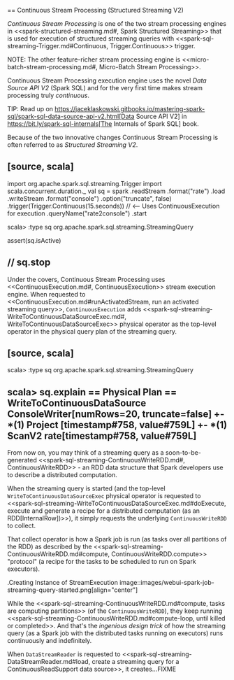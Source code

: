 == Continuous Stream Processing (Structured Streaming V2)

*Continuous Stream Processing* is one of the two stream processing engines in <<spark-structured-streaming.md#, Spark Structured Streaming>> that is used for execution of structured streaming queries with <<spark-sql-streaming-Trigger.md#Continuous, Trigger.Continuous>> trigger.

NOTE: The other feature-richer stream processing engine is <<micro-batch-stream-processing.md#, Micro-Batch Stream Processing>>.

Continuous Stream Processing execution engine uses the novel *Data Source API V2* (Spark SQL) and for the very first time makes stream processing truly *continuous*.

TIP: Read up on https://jaceklaskowski.gitbooks.io/mastering-spark-sql/spark-sql-data-source-api-v2.html[Data Source API V2] in https://bit.ly/spark-sql-internals[The Internals of Spark SQL] book.

Because of the two innovative changes Continuous Stream Processing is often referred to as *Structured Streaming V2*.

[source, scala]
----
import org.apache.spark.sql.streaming.Trigger
import scala.concurrent.duration._
val sq = spark
  .readStream
  .format("rate")
  .load
  .writeStream
  .format("console")
  .option("truncate", false)
  .trigger(Trigger.Continuous(15.seconds)) // <-- Uses ContinuousExecution for execution
  .queryName("rate2console")
  .start

scala> :type sq
org.apache.spark.sql.streaming.StreamingQuery

assert(sq.isActive)

// sq.stop
----

Under the covers, Continuous Stream Processing uses <<ContinuousExecution.md#, ContinuousExecution>> stream execution engine. When requested to <<ContinuousExecution.md#runActivatedStream, run an activated streaming query>>, `ContinuousExecution` adds <<spark-sql-streaming-WriteToContinuousDataSourceExec.md#, WriteToContinuousDataSourceExec>> physical operator as the top-level operator in the physical query plan of the streaming query.

[source, scala]
----
scala> :type sq
org.apache.spark.sql.streaming.StreamingQuery

scala> sq.explain
== Physical Plan ==
WriteToContinuousDataSource ConsoleWriter[numRows=20, truncate=false]
+- *(1) Project [timestamp#758, value#759L]
   +- *(1) ScanV2 rate[timestamp#758, value#759L]
----

From now on, you may think of a streaming query as a soon-to-be-generated <<spark-sql-streaming-ContinuousWriteRDD.md#, ContinuousWriteRDD>> - an RDD data structure that Spark developers use to describe a distributed computation.

When the streaming query is started (and the top-level `WriteToContinuousDataSourceExec` physical operator is requested to <<spark-sql-streaming-WriteToContinuousDataSourceExec.md#doExecute, execute and generate a recipe for a distributed computation (as an RDD[InternalRow])>>), it simply requests the underlying `ContinuousWriteRDD` to collect.

That collect operator is how a Spark job is run (as tasks over all partitions of the RDD) as described by the <<spark-sql-streaming-ContinuousWriteRDD.md#compute, ContinuousWriteRDD.compute>> "protocol" (a recipe for the tasks to be scheduled to run on Spark executors).

.Creating Instance of StreamExecution
image::images/webui-spark-job-streaming-query-started.png[align="center"]

While the <<spark-sql-streaming-ContinuousWriteRDD.md#compute, tasks are computing partitions>> (of the `ContinuousWriteRDD`), they keep running <<spark-sql-streaming-ContinuousWriteRDD.md#compute-loop, until killed or completed>>. And that's the _ingenious design trick_ of how the streaming query (as a Spark job with the distributed tasks running on executors) runs continuously and indefinitely.

When `DataStreamReader` is requested to <<spark-sql-streaming-DataStreamReader.md#load, create a streaming query for a ContinuousReadSupport data source>>, it creates...FIXME
